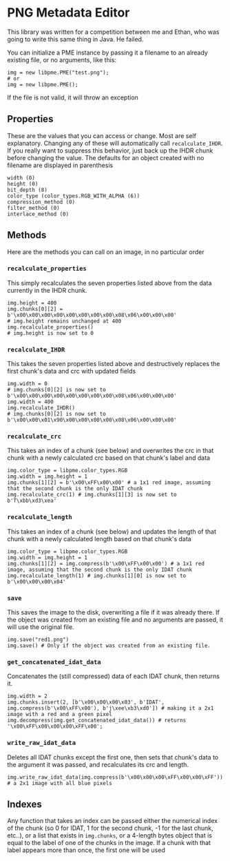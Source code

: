 # PNG Metadata Editor

This library was written for a competition between me and Ethan, who was going to write this same thing in Java. He failed.

You can initialize a PME instance by passing it a filename to an already existing file, or no arguments, like this:

    img = new libpme.PME("test.png");
	# or
    img = new libpme.PME();

If the file is not valid, it will throw an exception

## Properties

These are the values that you can access or change. Most are self explanatory. Changing any of these will automatically call `recalculate_IHDR`. If you really want to suppress this behavior, just back up the IHDR chunk before changing the value. The defaults for an object created with no filename are displayed in parenthesis

	width (0)
	height (0)
	bit_depth (8)
	color_type (color_types.RGB_WITH_ALPHA (6))
	compression_method (0)
	filter_method (0)
	interlace_method (0)

## Methods
Here are the methods you can call on an image, in no particular order

### `recalculate_properties`
This simply recalculates the seven properties listed above from the data currently in the IHDR chunk. 

	img.height = 400
	img.chunks[0][2] = b'\x00\x00\x00\x00\x00\x00\x00\x00\x08\x06\x00\x00\x00'
	# img.height remains unchanged at 400
	img.recalculate_properties()
	# img.height is now set to 0

### `recalculate_IHDR`
This takes the seven properties listed above and destructively replaces the first chunk's data and crc with updated fields

	img.width = 0
	# img.chunks[0][2] is now set to b'\x00\x00\x00\x00\x00\x00\x00\x00\x08\x06\x00\x00\x00'
	img.width = 400
	img.recalculate_IHDR()
	# img.chunks[0][2] is now set to b'\x00\x00\x01\x90\x00\x00\x00\x00\x08\x06\x00\x00\x00'

### `recalculate_crc`
This takes an index of a chunk (see below) and overwrites the crc in that chunk with a newly calculated crc based on that chunk's label and data

	img.color_type = libpme.color_types.RGB
	img.width = img.height = 1
	img.chunks[1][2] = b'\x00\xFF\x00\x00' # a 1x1 red image, assuming that the second chunk is the only IDAT chunk
	img.recalculate_crc(1) # img.chunks[1][3] is now set to b'T\xbb\xd3\xea'

### `recalculate_length`
This takes an index of a chunk (see below) and updates the length of that chunk with a newly calculated length based on that chunk's data

	img.color_type = libpme.color_types.RGB
	img.width = img.height = 1
	img.chunks[1][2] = img.compress(b'\x00\xFF\x00\x00') # a 1x1 red image, assuming that the second chunk is the only IDAT chunk
	img.recalculate_length(1) # img.chunks[1][0] is now set to b'\x00\x00\x00\x04'

### `save`
This saves the image to the disk, overwriting a file if it was already there. If the object was created from an existing file and no arguments are passed, it will use the original file. 

	img.save("red1.png")
	img.save() # Only if the object was created from an existing file.

### `get_concatenated_idat_data`
Concatenates the (still compressed) data of each IDAT chunk, then returns it.

	img.width = 2
	img.chunks.insert(2, [b'\x00\x00\x00\x03', b'IDAT', img.compress(b'\x00\xFF\x00'), b'j\xee\xb3\xd0']) # making it a 2x1 image with a red and a green pixel
	img.decompress(img.get_concatenated_idat_data()) # returns '\x00\xFF\x00\x00\x00\xFF\x00';

### `write_raw_idat_data`
Deletes all IDAT chunks except the first one, then sets that chunk's data to the argument it was passed, and recalculates its crc and length.

	img.write_raw_idat_data(img.compress(b'\x00\x00\x00\xFF\x00\x00\xFF')) # a 2x1 image with all blue pixels

## Indexes
Any function that takes an index can be passed either the numerical index of the chunk (so 0 for IDAT, 1 for the second chunk, -1 for the last chunk, etc..), or a list that exists in `img.chunks`, or a 4-length bytes object that is equal to the label of one of the chunks in the image. If a chunk with that label appears more than once, the first one will be used
